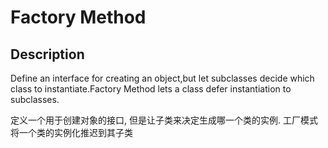 # Factory Method

## Description

<div id="description"></div>

Define an interface for creating an object,but let subclasses decide which class to instantiate.Factory Method lets a class defer instantiation to subclasses.

定义一个用于创建对象的接口, 但是让子类来决定生成哪一个类的实例. 工厂模式将一个类的实例化推迟到其子类

## 